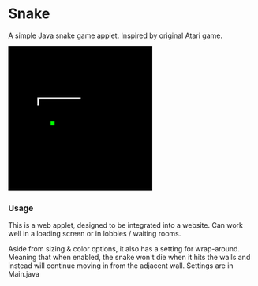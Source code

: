 # Snake
A simple Java snake game applet. Inspired by original Atari game.

![](Snake.gif)

### Usage
This is a web applet, designed to be integrated into a website. Can work well in a loading screen or in lobbies / waiting rooms.

Aside from sizing & color options, it also has a setting for wrap-around. Meaning that when enabled, the snake won't die when it hits the walls and instead will continue moving in from the adjacent wall. Settings are in Main.java
